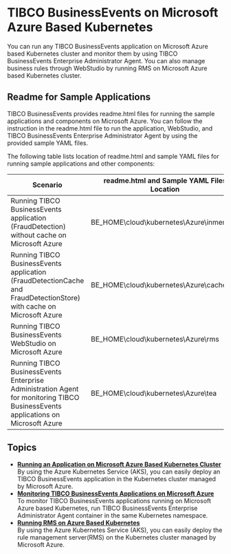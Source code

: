 # TIBCO BusinessEvents on Microsoft Azure Based Kubernetes

You can run any TIBCO BusinessEvents application on Microsoft Azure based Kubernetes cluster and monitor them by using TIBCO BusinessEvents Enterprise Administrator Agent. You can also manage business rules through WebStudio by running RMS on Microsoft Azure based Kubernetes cluster.

## Readme for Sample Applications

TIBCO BusinessEvents provides readme.html files for running the sample applications and components on Microsoft Azure. You can follow the instruction in the readme.html file to run the application, WebStudio, and TIBCO BusinessEvents Enterprise Administrator Agent by using the provided sample YAML files.

The following table lists location of readme.html and sample YAML files for running sample applications and other components:

|Scenario|readme.html and Sample YAML Files Location|
|--------|------------------------------------------|
|Running TIBCO BusinessEvents application \(FraudDetection\) without cache on Microsoft Azure|BE_HOME\cloud\kubernetes\Azure\inmemory|
|Running TIBCO BusinessEvents application \(FraudDetectionCache and FraudDetectionStore\) with cache on Microsoft Azure|BE_HOME\cloud\kubernetes\Azure\cache|
|Running TIBCO BusinessEvents WebStudio on Microsoft Azure|BE_HOME\cloud\kubernetes\Azure\rms|
|Running TIBCO BusinessEvents Enterprise Administration Agent for monitoring TIBCO BusinessEvents applications on Microsoft Azure|BE_HOME\cloud\kubernetes\Azure\tea|

## Topics


-   **[Running an Application on Microsoft Azure Based Kubernetes Cluster](Running%20an%20Application%20on%20Microsoft%20Azure%20Based%20Kubernetes%20Cluster)**  
By using the Azure Kubernetes Service \(AKS\), you can easily deploy an TIBCO BusinessEvents application in the Kubernetes cluster managed by Microsoft Azure.
-   **[Monitoring TIBCO BusinessEvents Applications on Microsoft Azure](Monitoring%20TIBCO%20BusinessEvents%20Applications%20on%20Microsoft%20Azure)**  
To monitor TIBCO BusinessEvents applications running on Microsoft Azure based Kubernetes, run TIBCO BusinessEvents Enterprise Administrator Agent container in the same Kubernetes namespace.
-   **[Running RMS on Azure Based Kubernetes](Running%20RMS%20on%20Azure%20Based%20Kubernetes)**  
By using the Azure Kubernetes Service \(AKS\), you can easily deploy the rule management server\(RMS\) on the Kubernetes cluster managed by Microsoft Azure.

